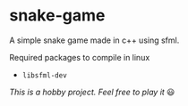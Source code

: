 # snake-game
A simple snake game made in c++ using sfml.

Required packages to compile in linux
- `libsfml-dev`

*This is a hobby project. Feel free to play it* :smiley: